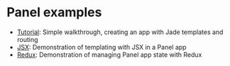 # Panel examples

- [Tutorial](https://github.com/mixpanel/panel/blob/master/examples/tutorial): Simple walkthrough, creating an app with Jade templates and routing
- [JSX](https://github.com/mixpanel/panel/blob/master/examples/jsx): Demonstration of templating with JSX in a Panel app
- [Redux](https://github.com/mixpanel/panel/blob/master/examples/redux): Demonstration of managing Panel app state with Redux
